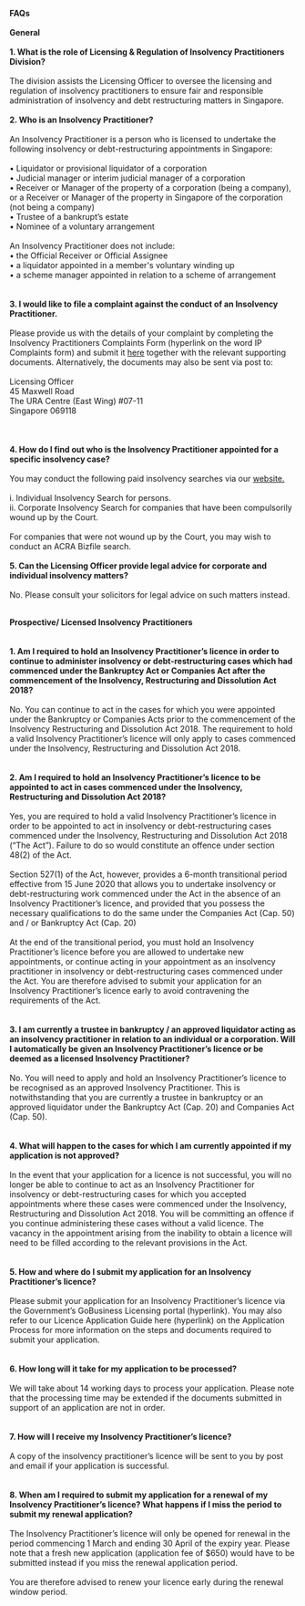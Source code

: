 
**FAQs**
<br><br>
**General**
<br><br>
**1.	What is the role of Licensing & Regulation of Insolvency Practitioners Division?**
<br><br>
The division assists the Licensing Officer to oversee the licensing and regulation of insolvency practitioners to ensure fair and responsible administration of insolvency and debt restructuring matters in Singapore.
<br><br>
**2.	Who is an Insolvency Practitioner?**
<br><br>
An Insolvency Practitioner is a person who is licensed to undertake the following insolvency or debt-restructuring appointments in Singapore:
<br><br>
•	Liquidator or provisional liquidator of a corporation<br> 
•	Judicial manager or interim judicial manager of a corporation<br> 
•	Receiver or Manager of the property of a corporation (being a company), or a Receiver or Manager of the property in Singapore of the corporation (not being a company)<br> 
•	Trustee of a bankrupt’s estate<br>
•	Nominee of a voluntary arrangement<br> 
<br>
An Insolvency Practitioner does not include:<br> 
•	the Official Receiver or Official Assignee<br> 
•	a liquidator appointed in a member's voluntary winding up<br> 
•	a scheme manager appointed in relation to a scheme of arrangement<br> 
<br><br>
**3.	I would like to file a complaint against the conduct of an Insolvency Practitioner.** 
<br><br>
Please provide us with the details of your complaint by completing the Insolvency Practitioners Complaints Form (hyperlink on the word IP Complaints form) and submit it <a href="https://eservices.mlaw.gov.sg/enquiry/" target="_blank">here</a> together with the relevant supporting documents. Alternatively, the documents may also be sent via post to:
<br><br>
Licensing Officer<br>
45 Maxwell Road<br> 
The URA Centre (East Wing) #07-11<br>
Singapore 069118<br>
<br><br><br> 
**4.	How do I find out who is the Insolvency Practitioner appointed for a specific insolvency case?** 
<br><br>
You may conduct the following paid insolvency searches via our <a href="https://eservices.mlaw.gov.sg/io/" target="_blank">website.</a>
<br><br>
i.	Individual Insolvency Search for persons.<br> 
ii.	Corporate Insolvency Search for companies that have been compulsorily wound up by the Court.<br>  
For companies that were not wound up by the Court, you may wish to conduct an ACRA Bizfile search.
<br><br>
**5.	Can the Licensing Officer provide legal advice for corporate and individual insolvency matters?**
<br><br>
No. Please consult your solicitors for legal advice on such matters instead.
<br><br>

**Prospective/ Licensed Insolvency Practitioners**
<br><br><br>
**1.	Am I required to hold an Insolvency Practitioner’s licence in order to continue to administer insolvency or debt-restructuring cases which had commenced under the Bankruptcy Act or Companies Act after the commencement of the Insolvency, Restructuring and Dissolution Act 2018?**
<br><br>
No. You can continue to act in the cases for which you were appointed under the Bankruptcy or Companies Acts prior to the commencement of the Insolvency Restructuring and Dissolution Act 2018.  The requirement to hold a valid Insolvency Practitioner’s licence will only apply to cases commenced under the Insolvency, Restructuring and Dissolution Act 2018.
<br><br><br>
**2.	Am I required to hold an Insolvency Practitioner’s licence to be appointed to act in cases commenced under the Insolvency, Restructuring and Dissolution Act 2018?**
<br><br>
Yes, you are required to hold a valid Insolvency Practitioner’s licence in order to be appointed to act in insolvency or debt-restructuring cases commenced under the Insolvency, Restructuring and Dissolution Act 2018 (“The Act”). Failure to do so would constitute an offence under section 48(2) of the Act.
<br><br>
Section 527(1) of the Act, however, provides a 6-month transitional period effective from 15 June 2020 that allows you to undertake insolvency or debt-restructuring work commenced under the Act in the absence of an Insolvency Practitioner’s licence, and provided that you possess the necessary qualifications to do the same under the Companies Act (Cap. 50) and / or Bankruptcy Act (Cap. 20)
<br><br>
At the end of the transitional period, you must hold an Insolvency Practitioner’s licence before you are allowed to undertake new appointments, or continue acting in your appointment as an insolvency practitioner in insolvency or debt-restructuring cases commenced under the Act. You are therefore advised to submit your application for an Insolvency Practitioner’s licence early to avoid contravening the requirements of the Act.
<br><br><br>
**3.	I am currently a trustee in bankruptcy / an approved liquidator acting as an insolvency practitioner in relation to an individual or a corporation. Will I automatically be given an Insolvency Practitioner’s licence or be deemed as a licensed Insolvency Practitioner?**
<br><br>
No. You will need to apply and hold an Insolvency Practitioner’s licence to be recognised as an approved Insolvency Practitioner. This is notwithstanding that you are currently a trustee in bankruptcy or an approved liquidator under the Bankruptcy Act (Cap. 20) and Companies Act (Cap. 50).
<br><br><br>
**4.	What will happen to the cases for which I am currently appointed if my application is not approved?**
<br><br>
In the event that your application for a licence is not successful, you will no longer be able to continue to act as an Insolvency Practitioner for insolvency or debt-restructuring cases for which you accepted appointments where these cases were commenced under the Insolvency, Restructuring and Dissolution Act 2018. You will be committing an offence if you continue administering these cases without a valid licence.
The vacancy in the appointment arising from the inability to obtain a licence will need to be filled according to the relevant provisions in the Act.
<br><br><br>
**5.	How and where do I submit my application for an Insolvency Practitioner’s licence?**
<br><br>
Please submit your application for an Insolvency Practitioner’s licence via the Government’s GoBusiness Licensing portal (hyperlink). You may also refer to our Licence Application Guide here (hyperlink) on the Application Process for more information on the steps and documents required to submit your application.
<br><br><br>
**6.	How long will it take for my application to be processed?**
<br><br>
We will take about 14 working days to process your application.  Please note that the processing time may be extended if the documents submitted in support of an application are not in order. 
<br><br><br>
**7.	How will I receive my Insolvency Practitioner’s licence?**
<br><br>
A copy of the insolvency practitioner’s licence will be sent to you by post and email if your application is successful.
<br><br><br>
**8.	When am I required to submit my application for a renewal of my Insolvency Practitioner’s licence? What happens if I miss the period to submit my renewal application?**
<br><br>
The Insolvency Practitioner’s licence will only be opened for renewal in the period commencing 1 March and ending 30 April of the expiry year. Please note that a fresh new application (application fee of $650) would have to be submitted instead if you miss the renewal application period. 
<br><br>
You are therefore advised to renew your licence early during the renewal window period.
<br>
